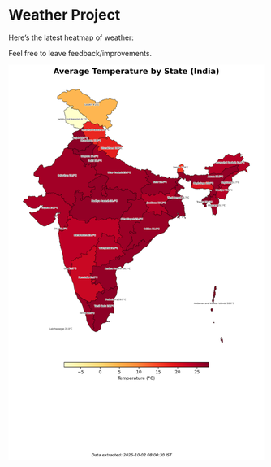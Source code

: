 # Weather Project

Here’s the latest heatmap of weather:

Feel free to leave feedback/improvements.

![India Heatmap](docs/assets/india_heatmap.png?v=DDE3C8)
